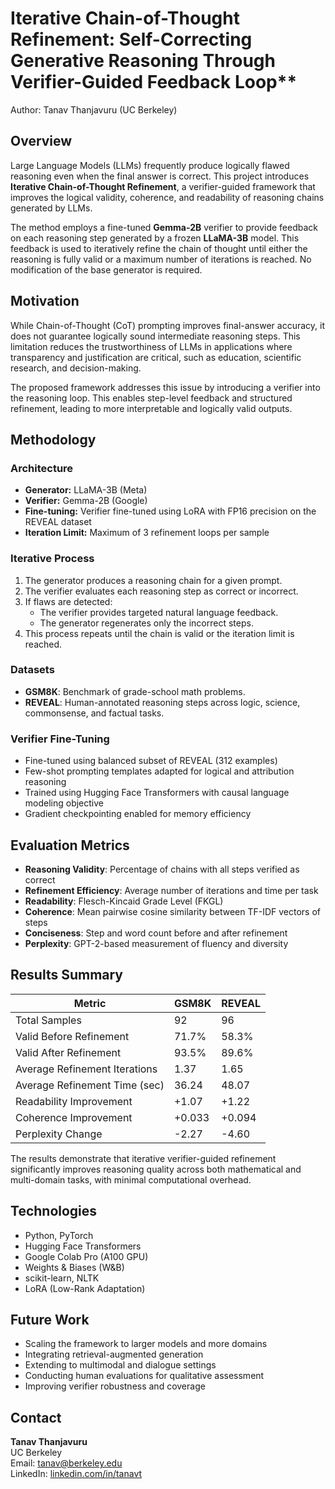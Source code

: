# Iterative Chain-of-Thought Refinement: Self-Correcting Generative Reasoning Through Verifier-Guided Feedback Loop**  
Author: Tanav Thanjavuru (UC Berkeley)

## Overview

Large Language Models (LLMs) frequently produce logically flawed reasoning even when the final answer is correct. This project introduces **Iterative Chain-of-Thought Refinement**, a verifier-guided framework that improves the logical validity, coherence, and readability of reasoning chains generated by LLMs.

The method employs a fine-tuned **Gemma-2B** verifier to provide feedback on each reasoning step generated by a frozen **LLaMA-3B** model. This feedback is used to iteratively refine the chain of thought until either the reasoning is fully valid or a maximum number of iterations is reached. No modification of the base generator is required.

## Motivation

While Chain-of-Thought (CoT) prompting improves final-answer accuracy, it does not guarantee logically sound intermediate reasoning steps. This limitation reduces the trustworthiness of LLMs in applications where transparency and justification are critical, such as education, scientific research, and decision-making.

The proposed framework addresses this issue by introducing a verifier into the reasoning loop. This enables step-level feedback and structured refinement, leading to more interpretable and logically valid outputs.

## Methodology

### Architecture

- **Generator:** LLaMA-3B (Meta)
- **Verifier:** Gemma-2B (Google)
- **Fine-tuning:** Verifier fine-tuned using LoRA with FP16 precision on the REVEAL dataset
- **Iteration Limit:** Maximum of 3 refinement loops per sample

### Iterative Process

1. The generator produces a reasoning chain for a given prompt.
2. The verifier evaluates each reasoning step as correct or incorrect.
3. If flaws are detected:
   - The verifier provides targeted natural language feedback.
   - The generator regenerates only the incorrect steps.
4. This process repeats until the chain is valid or the iteration limit is reached.

### Datasets

- **GSM8K**: Benchmark of grade-school math problems.
- **REVEAL**: Human-annotated reasoning steps across logic, science, commonsense, and factual tasks.

### Verifier Fine-Tuning

- Fine-tuned using balanced subset of REVEAL (312 examples)
- Few-shot prompting templates adapted for logical and attribution reasoning
- Trained using Hugging Face Transformers with causal language modeling objective
- Gradient checkpointing enabled for memory efficiency

## Evaluation Metrics

- **Reasoning Validity**: Percentage of chains with all steps verified as correct
- **Refinement Efficiency**: Average number of iterations and time per task
- **Readability**: Flesch-Kincaid Grade Level (FKGL)
- **Coherence**: Mean pairwise cosine similarity between TF-IDF vectors of steps
- **Conciseness**: Step and word count before and after refinement
- **Perplexity**: GPT-2-based measurement of fluency and diversity

## Results Summary

| Metric                          | GSM8K       | REVEAL     |
|--------------------------------|-------------|------------|
| Total Samples                  | 92          | 96         |
| Valid Before Refinement        | 71.7%       | 58.3%      |
| Valid After Refinement         | 93.5%       | 89.6%      |
| Average Refinement Iterations  | 1.37        | 1.65       |
| Average Refinement Time (sec)  | 36.24       | 48.07      |
| Readability Improvement        | +1.07       | +1.22      |
| Coherence Improvement          | +0.033      | +0.094     |
| Perplexity Change              | -2.27       | -4.60      |

The results demonstrate that iterative verifier-guided refinement significantly improves reasoning quality across both mathematical and multi-domain tasks, with minimal computational overhead.

## Technologies

- Python, PyTorch
- Hugging Face Transformers
- Google Colab Pro (A100 GPU)
- Weights & Biases (W&B)
- scikit-learn, NLTK
- LoRA (Low-Rank Adaptation)

## Future Work

- Scaling the framework to larger models and more domains
- Integrating retrieval-augmented generation
- Extending to multimodal and dialogue settings
- Conducting human evaluations for qualitative assessment
- Improving verifier robustness and coverage

## Contact


**Tanav Thanjavuru**  
UC Berkeley  
Email: tanav@berkeley.edu  
LinkedIn: [linkedin.com/in/tanavt](https://www.linkedin.com/in/tanavt)
